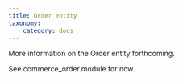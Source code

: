 ```yaml
---
title: Order entity
taxonomy:
    category: docs
---
```


More information on the Order entity forthcoming.

See commerce_order.module for now.